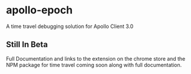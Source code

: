 # apollo-epoch

A time travel debugging solution for Apollo Client 3.0

## Still In Beta

Full Documentation and links to the extension on the chrome store and the NPM package for time travel coming soon along with full documentation.
